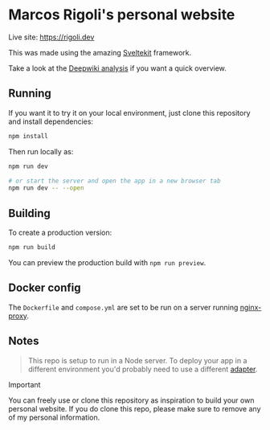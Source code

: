 # Marcos Rigoli's personal website

Live site: https://rigoli.dev

This was made using the amazing [Sveltekit](https://svelte.dev/docs/kit/) framework.

Take a look at the [Deepwiki analysis](https://deepwiki.com/rijuma/rigoli.dev) if you want a quick overview.

## Running

If you want it to try it on your local environment, just clone this repository and install dependencies:

```bash
npm install
```

Then run locally as:

```bash
npm run dev

# or start the server and open the app in a new browser tab
npm run dev -- --open
```

## Building

To create a production version:

```bash
npm run build
```

You can preview the production build with `npm run preview`.

## Docker config

The `Dockerfile` and `compose.yml` are set to be run on a server running [nginx-proxy](https://github.com/nginx-proxy/nginx-proxy).

## Notes

> This repo is setup to run in a Node server. To deploy your app in a different environment you'd probably need to use a different [adapter](https://svelte.dev/docs/kit/adapters).

> [!IMPORTANT]
> You can freely use or clone this repository as inspiration to build your own personal website. If you do clone this repo, please make sure to remove any of my personal information.
